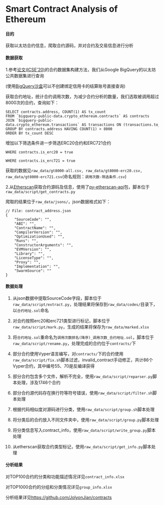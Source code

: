 # Smart Contract Analysis of Ethereum

#### 目的
获取以太坊合约信息，爬取合约源码，并对合约及交易信息进行分析

#### 数据获取

1.参考[论文(ICSE'20)](https://dl.acm.org/doi/abs/10.1145/3377811.3380364)的合约数据集构建方法，我们从Google BigQuery的以太坊公共数据集进行查询

(使用[BigQuery沙盒](https://console.cloud.google.com)可以不创建绑定信用卡的结算账号直接查询)

获取合约地址，统计合约调用次数，为减少合约分析的数量，我们选取被调用超过8000次的合约，查询如下：
```
SELECT contracts.address, COUNT(1) AS tx_count
FROM `bigquery-public-data.crypto_ethereum.contracts` AS contracts
JOIN `bigquery-public-data.crypto_ethereum.transactions` AS transactions ON (transactions.to_address = contracts.address)
GROUP BY contracts.address HAVING COUNT(1) > 8000
ORDER BY tx_count DESC
```

增加以下筛选条件进一步筛选ERC20合约和ERC721合约

`WHERE contracts.is_erc20 = true`

`WHERE contracts.is_erc721 = true`


获取的数据见`raw_data/gt8000-all.csv, raw_data/gt8000-erc20.csv, raw_data/gt8000-erc721.csv`(命名规则：`调用次数-筛选条件.csv`)

2.从[Etherscan](https://etherscan.io/)获取合约源码及信息，使用了[py-etherscan-api](https://github.com/corpetty/py-etherscan-api)包，脚本位于`raw_data/script/get_contracts.py`

爬取的结果位于`raw_data/jsons/`，json数据格式如下：

```
// File: contract_address.json
{
    "SourceCode": "",
    "ABI": "",
    "ContractName": "",
    "CompilerVersion": "",
    "OptimizationUsed": "",
    "Runs": "",
    "ConstructorArguments": "",
    "EVMVersion": "",
    "Library": "",
    "LicenseType": "",
    "Proxy": "",
    "Implementation": "",
    "SwarmSource": ""
}
```

#### 数据处理

1. 从json数据中提取SourceCode字段，脚本位于`raw_data/script/extract.py`，处理结果将保存到`raw_data/codes/`目录下，以`合约地址.sol`命名

2. 对合约按照erc20和erc721类型进行标记，脚本位于`raw_data/script/mark.py`，生成的结果将保存为`raw_data/marked.xlsx`

3. 将`合约地址.sol`重命名为`调用次数排名(降序)_调用次数_合约地址.sol`，脚本位于`raw_data/script/rename.py`，处理完成的合约位于`contracts/`下

4. 部分合约使用Vyper语言编写，对`contracts/`下的合约使用`raw_data/script/fix.sh`脚本过滤，invalid_contract手动修正，共计86个Vyper合约，其中编号55、70是反编译获得

5. 部分合约包含多个文件，解析不完全，使用`raw_data/script/reparser.py`脚本处理，涉及1746个合约

6. 部分合约源代码存在换行符等符号错误，使用`raw_data/script/filter.sh`脚本处理

7. 根据代码相似度对源码进行分类，使用`raw_data/script/group.sh`脚本处理

8. 将分类后的合约放入不同文件夹中，使用`raw_data/script/group.py`脚本处理

9. 将分类信息写入contract_info，使用`raw_data/script/write_group.py`脚本处理

10. 从etherscan获取合约类型标记，使用`raw_data/script/get_info.py`脚本处理

#### 分析结果

对TOP100合约的分类和功能描述情况详见`contract_info.xlsx`

对TOP1000合约的分组和分类情况详见`group_info.xlsx`

分析结果详见<https://github.com/JolyonJian/contracts>
